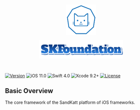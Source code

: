 <p align="center"><img width=20% src="https://github.com/bkatnich/iOS-SKFoundation/blob/master/media/SandKattLogo.png"></p>
<p align="center"><img width=55% src="https://github.com/bkatnich/iOS-SKFoundation/blob/master/media/SKFoundation.png"></p>

&nbsp;&nbsp;&nbsp;&nbsp;&nbsp;&nbsp;&nbsp;&nbsp;&nbsp;&nbsp;&nbsp;&nbsp;&nbsp;&nbsp;&nbsp;&nbsp;&nbsp;

[![Version](https://img.shields.io/cocoapods/v/Hero.svg?style=flat)](http://cocoapods.org/pods/Hero)
![iOS 11.0](https://img.shields.io/badge/iOS-11.0%2B-blue.svg)
![Swift 4.0](https://img.shields.io/badge/Swift-4.0%2B-orange.svg)
![Xcode 9.2+](https://img.shields.io/badge/Xcode-9.0%2B-blue.svg)
[![License](https://img.shields.io/badge/license-MIT-blue.svg)](https://opensource.org/licenses/MIT)

## Basic Overview

The core framework of the SandKatt platform of iOS frameworks.

<br>
